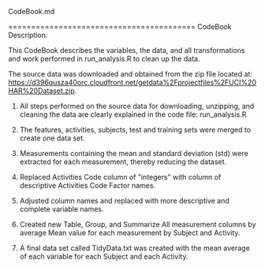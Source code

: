 CodeBook.md

=========================================
CodeBook Description:

This CodeBook describes the variables, the data, and all transformations and work performed in run_analysis.R
to clean up the data.

The source data was downloaded and obtained from the zip file located at:
https://d396qusza40orc.cloudfront.net/getdata%2Fprojectfiles%2FUCI%20HAR%20Dataset.zip.

1. All steps performed on the source data for downloading, unzipping, and cleaning the data are clearly explained 
   in the code file: run_analysis.R 

2. The features, activities, subjects, test and training sets were merged to create one data set.

3. Measurements containing the mean and standard deviation (std) were extracted for each measurement, thereby 
   reducing the dataset.

4. Replaced Activities Code column of "integers" with column of descriptive Activities Code Factor names.

5. Adjusted column names and replaced with more descriptive and complete variable names.

6. Created new Table, Group, and Summarize All measurement columns by average Mean value for each measurement by 
   Subject and Activity.

7. A final data set called TidyData.txt was created with the mean average of each variable for each 
   Subject and each Activity.